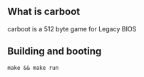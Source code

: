 ## What is carboot

carboot is a 512 byte game for Legacy BIOS

## Building and booting

```
make && make run
```
